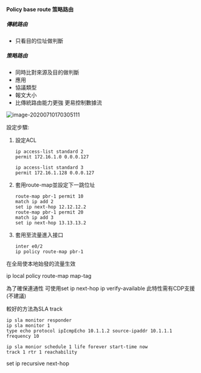 #### Policy base route 策略路由



##### 傳統路由

* 只看目的位址做判斷

##### 策略路由

* 同時比對來源及目的做判斷
* 應用
* 協議類型
* 報文大小
* 比傳統路由能力更強 更易控制數據流

![image-20200710170305111](D:\google\電子書\學習筆記\image-20200710170305111.png)

設定步驟:

1. 設定ACL

   ```
   ip access-list standard 2
   permit 172.16.1.0 0.0.0.127
   
   ip access-list standard 3
   permit 172.16.1.128 0.0.0.127
   ```

2. 套用route-map並設定下一跳位址

   ```
   route-map pbr-1 permit 10
   match ip add 2
   set ip next-hop 12.12.12.2
   route-map pbr-1 permit 20
   match ip add 3
   set ip next-hop 13.13.13.2
   ```

3. 套用至流量進入接口

   ```
   inter e0/2
   ip policy route-map pbr-1
   ```



在全局使本地始發的流量生效

ip local policy route-map map-tag



為了確保連通性 可使用set ip next-hop ip verify-available 此特性需有CDP支援(不建議)



較好的方法為SLA track

```
ip sla monitor responder
ip sla monitor 1
type echo protocol ipIcmpEcho 10.1.1.2 source-ipaddr 10.1.1.1
frequency 10

ip sla monior schedule 1 life forever start-time now
track 1 rtr 1 reachability
```



set ip recursive next-hop 


